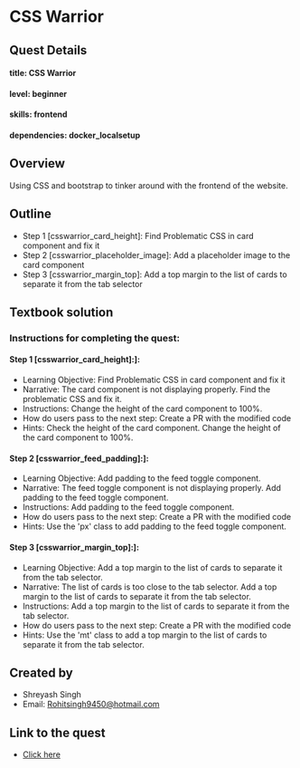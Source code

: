 # CSS Warrior

## Quest Details 
#### title: CSS Warrior 
#### level: beginner
#### skills: frontend
#### dependencies: docker_localsetup


## Overview 
Using CSS and bootstrap to tinker around with the frontend of the website.


## Outline 
- Step 1 [csswarrior_card_height]: Find Problematic CSS in card component and fix it 
- Step 2 [csswarrior_placeholder_image]: Add a placeholder image to the card component
- Step 3 [csswarrior_margin_top]: Add a top margin to the list of cards to separate it from the tab selector


## Textbook solution 
### Instructions for completing the quest: 
#### Step 1 [csswarrior_card_height]:]: 
- Learning Objective: Find Problematic CSS in card component and fix it
- Narrative: The card component is not displaying properly. Find the problematic CSS and fix it.
- Instructions: Change the height of the card component to 100%.
- How do users pass to the next step: Create a PR with the modified code
- Hints: Check the height of the card component. Change the height of the card component to 100%.

 
#### Step 2 [csswarrior_feed_padding]:]:
- Learning Objective: Add padding to the feed toggle component.
- Narrative: The feed toggle component is not displaying properly. Add padding to the feed toggle component.
- Instructions: Add padding to the feed toggle component.
- How do users pass to the next step: Create a PR with the modified code
- Hints: Use the 'px' class to add padding to the feed toggle component.

#### Step 3 [csswarrior_margin_top]:]:
- Learning Objective: Add a top margin to the list of cards to separate it from the tab selector.
- Narrative: The list of cards is too close to the tab selector. Add a top margin to the list of cards to separate it from the tab selector.
- Instructions: Add a top margin to the list of cards to separate it from the tab selector.
- How do users pass to the next step: Create a PR with the modified code
- Hints: Use the 'mt' class to add a top margin to the list of cards to separate it from the tab selector.


## Created by
- Shreyash Singh
- Email: Rohitsingh9450@hotmail.com

## Link to the quest
- [Click here](https://github.com/shreyashsingh-101/csswarrior_quest)